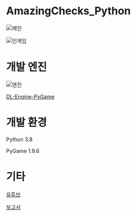 # AmazingChecks_Python

![메인](https://www.dalae37.com/project/amazingchecks/resource/image/amazingchecks_python.webp)

![인게임](https://www.dalae37.com/project/amazingchecks/resource/image/amazingchecks_python_ingame.webp)

# 개발 엔진

![엔진](https://www.pygame.org/images/logo_lofi.png)

[DL-Engine-PyGame](https://github.com/DaLae37/DL-Engine)

# 개발 환경

Python 3.8

PyGame 1.9.6

# 기타

[유튜브](https://youtu.be/fZe9kpEeQ0E)

[보고서]()